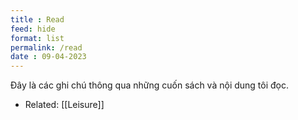 ```yaml
---
title : Read
feed: hide
format: list
permalink: /read
date : 09-04-2023
---
```


Đây là các ghi chú thông qua những cuốn sách và nội dung tôi đọc.

- Related: [[Leisure]]


